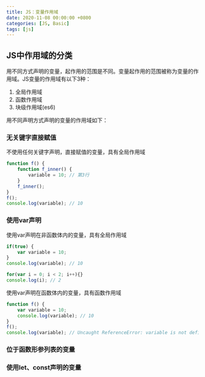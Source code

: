 ```yaml
---
title: JS：变量作用域
date: 2020-11-08 00:00:00 +0800
categories: [JS, Basic]
tags: [js]
---
```


## JS中作用域的分类

用不同方式声明的变量，起作用的范围是不同。变量起作用的范围被称为变量的作用域。JS变量的作用域有以下3种：

1. 全局作用域
2. 函数作用域
3. 块级作用域(es6)

用不同声明方式声明的变量的作用域如下：

### 无关键字直接赋值

不使用任何关键字声明，直接赋值的变量，具有全局作用域

```javascript
function f() {
    function f_inner() {
        variable = 10; // 第3行
    }
    f_inner();
}
f();
console.log(variable); // 10
```

### 使用var声明

使用var声明在非函数体内的变量，具有全局作用域

```javascript
if(true) {
    var variable = 10;
}
console.log(variable); // 10
```

```javascript
for(var i = 0; i < 2; i++){}
console.log(i); // 2
```

使用var声明在函数体内的变量，具有函数作用域

```javascript
function f() {
    var variable = 10;
    console.log(variable); // 10
}
f();
console.log(variable); // Uncaught ReferenceError: variable is not defined
```

### 位于函数形参列表的变量

### 使用let、const声明的变量

